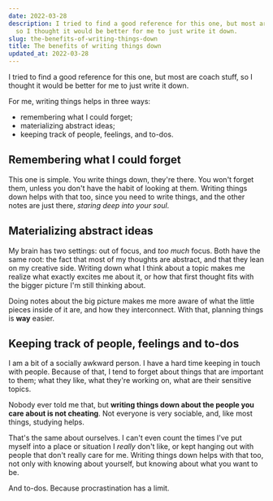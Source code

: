 ```yaml
---
date: 2022-03-28
description: I tried to find a good reference for this one, but most are coach stuff,
  so I thought it would be better for me to just write it down.
slug: the-benefits-of-writing-things-down
title: The benefits of writing things down
updated_at: 2022-03-28
---
```

   
I tried to find a good reference for this one, but most are coach stuff, so I thought it would be better for me to just write it down.   
   
For me, writing things helps in three ways:   
   
- remembering what I could forget;   
- materializing abstract ideas;   
- keeping track of people, feelings, and to-dos.   
## Remembering what I could forget    
This one is simple. You write things down, they're there. You won't forget them, unless you don't have the habit of looking at them. Writing things down helps with that too, since you need to write things, and the other notes are just there, *staring deep into your soul*.   
   
## Materializing abstract ideas    
My brain has two settings: out of focus, and *too much* focus. Both have the same root: the fact that most of my thoughts are abstract, and that they lean on my creative side. Writing down what I think about a topic makes me realize what exactly excites me about it, or how that first thought fits with the bigger picture I'm still thinking about.   
   
Doing notes about the big picture makes me more aware of what the little pieces inside of it are, and how they interconnect. With that, planning things is **way** easier.   
   
## Keeping track of people, feelings and to-dos    
I am a bit of a socially awkward person. I have a hard time keeping in touch with people. Because of that, I tend to forget about things that are important to them; what they like, what they're working on, what are their sensitive topics.   
   
Nobody ever told me that, but **writing things down about the people you care about is not cheating**. Not everyone is very sociable, and, like most things, studying helps.   
   
That's the same about ourselves. I can't even count the times I've put myself into a place or situation I *really* don't like, or kept hanging out with people that don't really care for me. Writing things down helps with that too, not only with knowing about yourself, but knowing about what you want to be.   
   
And to-dos. Because procrastination has a limit.